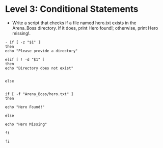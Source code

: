 # Level 3: Conditional Statements
- Write a script that checks if a file named hero.txt exists in the Arena_Boss directory. If it does, print Hero found!; otherwise, print Hero missing!.
```
- if [ -z "$1" ]
then
echo "Please provide a directory"

elif [ ! -d "$1" ]
then
echo "Directory does not exist"


else


if [ -f "Arena_Boss/hero.txt" ]
then

echo "Hero Found!"

else

echo "Hero Missing"

fi

fi
```





